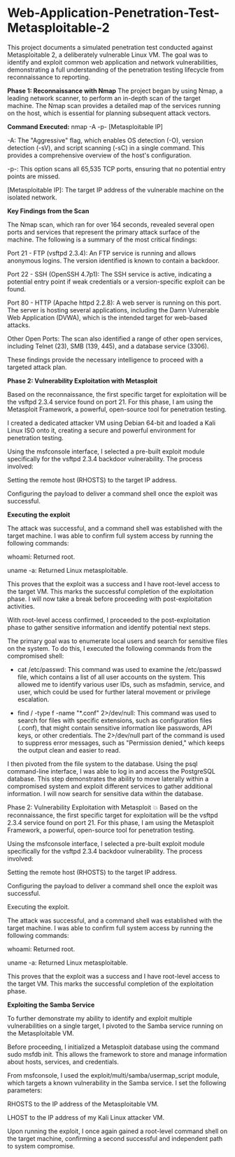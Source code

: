# Web-Application-Penetration-Test-Metasploitable-2
This project documents a simulated penetration test conducted against Metasploitable 2, a deliberately vulnerable Linux VM. The goal was to identify and exploit common web application and network vulnerabilities, demonstrating a full understanding of the penetration testing lifecycle from reconnaissance to reporting.

**Phase 1: Reconnaissance with Nmap**
The project began by using Nmap, a leading network scanner, to perform an in-depth scan of the target machine. The Nmap scan provides a detailed map of the services running on the host, which is essential for planning subsequent attack vectors.

**Command Executed:**
nmap -A -p- [Metasploitable IP]

-A: The "Aggressive" flag, which enables OS detection (-O), version detection (-sV), and script scanning (-sC) in a single command. This provides a comprehensive overview of the host's configuration.

-p-: This option scans all 65,535 TCP ports, ensuring that no potential entry points are missed.

[Metasploitable IP]: The target IP address of the vulnerable machine on the isolated network.

**Key Findings from the Scan**

The Nmap scan, which ran for over 164 seconds, revealed several open ports and services that represent the primary attack surface of the machine. The following is a summary of the most critical findings:

Port 21 - FTP (vsftpd 2.3.4): An FTP service is running and allows anonymous logins. The version identified is known to contain a backdoor.

Port 22 - SSH (OpenSSH 4.7p1): The SSH service is active, indicating a potential entry point if weak credentials or a version-specific exploit can be found.

Port 80 - HTTP (Apache httpd 2.2.8): A web server is running on this port. The server is hosting several applications, including the Damn Vulnerable Web Application (DVWA), which is the intended target for web-based attacks.

Other Open Ports: The scan also identified a range of other open services, including Telnet (23), SMB (139, 445), and a database service (3306).

These findings provide the necessary intelligence to proceed with a targeted attack plan.

**Phase 2: Vulnerability Exploitation with Metasploit**

Based on the reconnaissance, the first specific target for exploitation will be the vsftpd 2.3.4 service found on port 21. For this phase, I am using the Metasploit Framework, a powerful, open-source tool for penetration testing.

I created a dedicated attacker VM using Debian 64-bit and loaded a Kali Linux ISO onto it, creating a secure and powerful environment for penetration testing.

Using the msfconsole interface, I selected a pre-built exploit module specifically for the vsftpd 2.3.4 backdoor vulnerability. The process involved:

Setting the remote host (RHOSTS) to the target IP address.

Configuring the payload to deliver a command shell once the exploit was successful.

**Executing the exploit**

The attack was successful, and a command shell was established with the target machine. I was able to confirm full system access by running the following commands:

whoami: Returned root.

uname -a: Returned Linux metasploitable.

This proves that the exploit was a success and I have root-level access to the target VM. This marks the successful completion of the exploitation phase. I will now take a break before proceeding with post-exploitation activities.

With root-level access confirmed, I proceeded to the post-exploitation phase to gather sensitive information and identify potential next steps.

The primary goal was to enumerate local users and search for sensitive files on the system. To do this, I executed the following commands from the compromised shell:

- cat /etc/passwd: This command was used to examine the /etc/passwd file, which contains a list of all user accounts on the system. This allowed me to identify various user IDs, such as msfadmin, service, and user, which could be used for further lateral movement or privilege escalation.

- find / -type f -name "*.conf" 2>/dev/null: This command was used to search for files with specific extensions, such as configuration files (.conf), that might contain sensitive information like passwords, API keys, or other credentials. The 2>/dev/null part of the command is used to suppress error messages, such as "Permission denied," which keeps the output clean and easier to read.

I then pivoted from the file system to the database. Using the psql command-line interface, I was able to log in and access the PostgreSQL database. This step demonstrates the ability to move laterally within a compromised system and exploit different services to gather additional information. I will now search for sensitive data within the database.

Phase 2: Vulnerability Exploitation with Metasploit 💥
Based on the reconnaissance, the first specific target for exploitation will be the vsftpd 2.3.4 service found on port 21. For this phase, I am using the Metasploit Framework, a powerful, open-source tool for penetration testing.

Using the msfconsole interface, I selected a pre-built exploit module specifically for the vsftpd 2.3.4 backdoor vulnerability. The process involved:

Setting the remote host (RHOSTS) to the target IP address.

Configuring the payload to deliver a command shell once the exploit was successful.

Executing the exploit.

The attack was successful, and a command shell was established with the target machine. I was able to confirm full system access by running the following commands:

whoami: Returned root.

uname -a: Returned Linux metasploitable.

This proves that the exploit was a success and I have root-level access to the target VM. This marks the successful completion of the exploitation phase.

**Exploiting the Samba Service**

To further demonstrate my ability to identify and exploit multiple vulnerabilities on a single target, I pivoted to the Samba service running on the Metasploitable VM.

Before proceeding, I initialized a Metasploit database using the command sudo msfdb init. This allows the framework to store and manage information about hosts, services, and credentials.

From msfconsole, I used the exploit/multi/samba/usermap_script module, which targets a known vulnerability in the Samba service. I set the following parameters:

RHOSTS to the IP address of the Metasploitable VM.

LHOST to the IP address of my Kali Linux attacker VM.

Upon running the exploit, I once again gained a root-level command shell on the target machine, confirming a second successful and independent path to system compromise.


